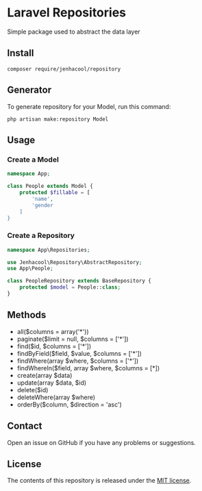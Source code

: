 # Laravel Repositories

Simple package used to abstract the data layer

## Install

```terminal
composer require/jenhacool/repository
```

## Generator

To generate repository for your Model, run this command:

```terminal
php artisan make:repository Model
```

## Usage

### Create a Model

```php
namespace App;

class People extends Model {
    protected $fillable = [
        'name',
        'gender
    ]
}
```

### Create a Repository

```php
namespace App\Repositories;

use Jenhacool\Repository\AbstractRepository;
use App\People;

class PeopleRepository extends BaseRepository {
    protected $model = People::class;
}
```

## Methods

- all($columns = array('*'))
- paginate($limit = null, $columns = ['*'])
- find($id, $columns = ['*'])
- findByField($field, $value, $columns = ['*'])
- findWhere(array $where, $columns = ['*'])
- findWhereIn($field, array $where, $columns = [*])
- create(array $data)
- update(array $data, $id)
- delete($id)
- deleteWhere(array $where)
- orderBy($column, $direction = 'asc')

## Contact
Open an issue on GitHub if you have any problems or suggestions.

## License
The contents of this repository is released under the [MIT license](http://opensource.org/licenses/MIT).